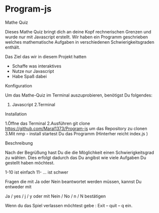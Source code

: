 # Program-js

Mathe Quiz

Dieses Mathe Quiz bringt dich an deine Kopf rechnerischen Grenzen und wurde nur mit Javascript erstellt. Wir haben ein Programm geschrieben welches mathematische Aufgaben in verschiedenen Schwierigkeitsgraden enthält.

Das Ziel das wir in diesem Projekt hatten

- Schaffe was interaktives
- Nutze nur Javascript
- Habe Spaß dabei

Konfiguration

Um das Mathe-Quiz im Terminal auszuprobieren, benötigst Du folgendes:

1. Javascript
2.Terminal

Installation

1.Öffne das Terminal
2.Ausführen git clone https://github.com/Maral1373/Program-js um das Repository zu clonen
3.Mit nmp - install startest Du das Programm (Hinterher reicht index.js )

Beschreibung

Nach der Begrüßung hast Du die die Möglichkeit einen Schwierigkeitsgrad zu wählen.
Dies erfolgt dadurch das Du angibst wie viele Aufgaben Du gestellt haben möchtest.

1-10 ist einfach
11- … ist schwer 

Fragen die mit Ja oder Nein beantwortet werden müssen, kannst Du entweder mit 

Ja / yes / j / y oder mit Nein / No / n / N bestätigen

Wenn du das Spiel verlassen möchtest gebe : Exit – quit – q ein.
